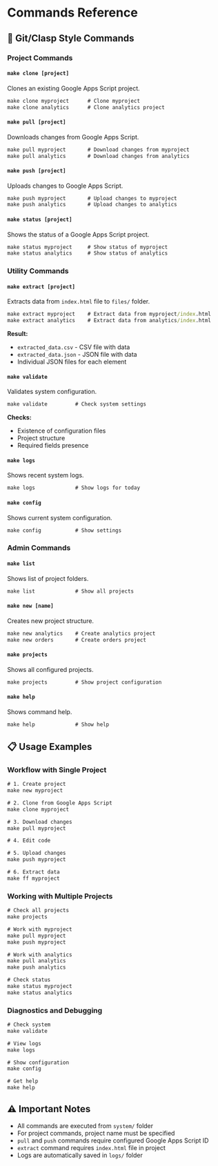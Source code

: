 # Commands Reference

## 🍫 Git/Clasp Style Commands

### Project Commands

#### `make clone [project]`
Clones an existing Google Apps Script project.
```cmd
make clone myproject      # Clone myproject
make clone analytics      # Clone analytics project
```

#### `make pull [project]`
Downloads changes from Google Apps Script.
```cmd
make pull myproject       # Download changes from myproject
make pull analytics       # Download changes from analytics
```

#### `make push [project]`
Uploads changes to Google Apps Script.
```cmd
make push myproject       # Upload changes to myproject
make push analytics       # Upload changes to analytics
```

#### `make status [project]`
Shows the status of a Google Apps Script project.
```cmd
make status myproject     # Show status of myproject
make status analytics     # Show status of analytics
```

### Utility Commands

#### `make extract [project]`
Extracts data from `index.html` file to `files/` folder.
```cmd
make extract myproject    # Extract data from myproject/index.html
make extract analytics    # Extract data from analytics/index.html
```

**Result:**
- `extracted_data.csv` - CSV file with data
- `extracted_data.json` - JSON file with data
- Individual JSON files for each element

#### `make validate`
Validates system configuration.
```cmd
make validate         # Check system settings
```

**Checks:**
- Existence of configuration files
- Project structure
- Required fields presence

#### `make logs`
Shows recent system logs.
```cmd
make logs             # Show logs for today
```

#### `make config`
Shows current system configuration.
```cmd
make config           # Show settings
```

### Admin Commands

#### `make list`
Shows list of project folders.
```cmd
make list             # Show all projects
```

#### `make new [name]`
Creates new project structure.
```cmd
make new analytics    # Create analytics project
make new orders       # Create orders project
```

#### `make projects`
Shows all configured projects.
```cmd
make projects         # Show project configuration
```

#### `make help`
Shows command help.
```cmd
make help             # Show help
```

## 📋 Usage Examples

### Workflow with Single Project
```cmd
# 1. Create project
make new myproject

# 2. Clone from Google Apps Script
make clone myproject

# 3. Download changes
make pull myproject

# 4. Edit code

# 5. Upload changes
make push myproject

# 6. Extract data
make ff myproject
```

### Working with Multiple Projects
```cmd
# Check all projects
make projects

# Work with myproject
make pull myproject
make push myproject

# Work with analytics
make pull analytics
make push analytics

# Check status
make status myproject
make status analytics
```

### Diagnostics and Debugging
```cmd
# Check system
make validate

# View logs
make logs

# Show configuration
make config

# Get help
make help
```

## ⚠️ Important Notes

- All commands are executed from `system/` folder
- For project commands, project name must be specified
- `pull` and `push` commands require configured Google Apps Script ID
- `extract` command requires `index.html` file in project
- Logs are automatically saved in `logs/` folder
